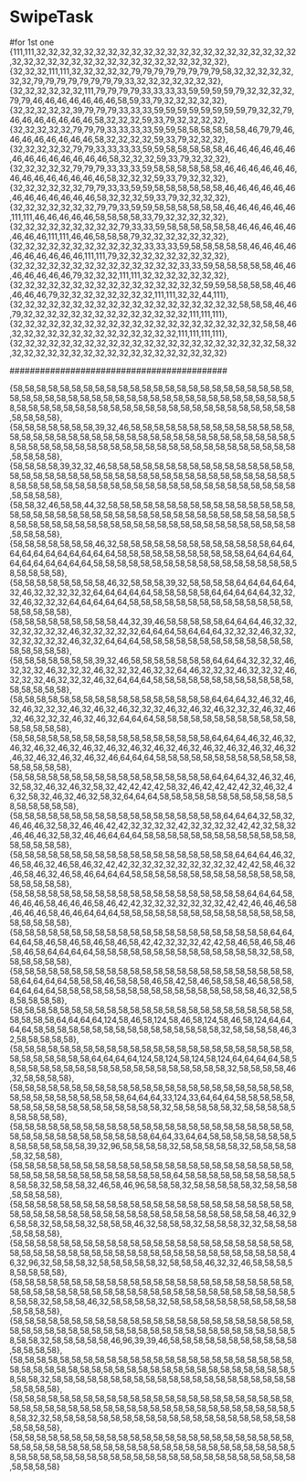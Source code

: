 # SwipeTask
#for 1st one
{111,111,32,32,32,32,32,32,32,32,32,32,32,32,32,32,32,32,32,32,32,32,32,32,32,32,32,32,32,32,32,32,32,32,32,32,32,32,32,32,32,32},
       {32,32,32,111,111,32,32,32,32,32,79,79,79,79,79,79,79,79,58,32,32,32,32,32,32,32,79,79,79,79,79,79,79,79,33,32,32,32,32,32,32,32},
       {32,32,32,32,32,32,111,79,79,79,79,33,33,33,33,59,59,59,59,79,32,32,32,32,79,79,46,46,46,46,46,46,46,58,59,33,79,32,32,32,32,32},
       {32,32,32,32,32,39,79,79,79,33,33,33,59,59,59,59,59,59,59,59,79,32,32,79,46,46,46,46,46,46,46,58,32,32,32,59,33,79,32,32,32,32},
       {32,32,32,32,32,79,79,79,33,33,33,33,59,59,58,58,58,58,58,58,46,79,79,46,46,46,46,46,46,46,46,58,32,32,32,32,59,33,79,32,32,32},
       {32,32,32,32,32,79,79,33,33,33,33,59,59,58,58,58,58,58,46,46,46,46,46,46,46,46,46,46,46,46,46,46,58,32,32,32,59,33,79,32,32,32},
       {32,32,32,32,32,79,79,79,33,33,33,59,58,58,58,58,58,58,46,46,46,46,46,46,46,46,46,46,46,46,46,46,58,32,32,32,59,33,79,32,32,32},
       {32,32,32,32,32,32,79,79,33,33,59,59,58,58,58,58,58,58,46,46,46,46,46,46,46,46,46,46,46,46,46,58,32,32,32,59,33,79,32,32,32,32},
       {32,32,32,32,32,32,32,79,79,33,59,59,58,58,58,58,58,58,46,46,46,46,46,46,111,111,46,46,46,46,46,58,58,58,58,33,79,32,32,32,32,32},
       {32,32,32,32,32,32,32,32,32,79,33,33,59,58,58,58,58,58,58,46,46,46,46,46,46,46,46,111,111,46,46,58,58,58,79,32,32,32,32,32,32,32},
       {32,32,32,32,32,32,32,32,32,32,32,33,33,33,59,58,58,58,58,58,46,46,46,46,46,46,46,46,46,46,111,111,79,32,32,32,32,32,32,32,32,32},
       {32,32,32,32,32,32,32,32,32,32,32,32,32,32,33,33,59,58,58,58,58,58,46,46,46,46,46,46,46,79,32,32,32,111,111,32,32,32,32,32,32,32},
       {32,32,32,32,32,32,32,32,32,32,32,32,32,32,32,32,59,59,58,58,58,58,46,46,46,46,46,79,32,32,32,32,32,32,32,32,111,111,32,32,44,111},
       {32,32,32,32,32,32,32,32,32,32,32,32,32,32,32,32,32,32,32,58,58,58,46,46,79,32,32,32,32,32,32,32,32,32,32,32,32,32,32,111,111,111},
       {32,32,32,32,32,32,32,32,32,32,32,32,32,32,32,32,32,32,32,32,32,58,58,46,32,32,32,32,32,32,32,32,32,32,32,32,32,32,111,111,111,111},
       {32,32,32,32,32,32,32,32,32,32,32,32,32,32,32,32,32,32,32,32,32,32,58,32,32,32,32,32,32,32,32,32,32,32,32,32,32,32,32,32,32,32}
       
###########################################

{58,58,58,58,58,58,58,58,58,58,58,58,58,58,58,58,58,58,58,58,58,58,58,58,58,58,58,58,58,58,58,58,58,58,58,58,58,58,58,58,58,58,58,58,58,58,58,58,58,58,58,58,58,58,58,58,58,58,58,58,58,58,58,58,58,58,58,58,58,58,58,58,58,58,58,58,58},
   {58,58,58,58,58,58,58,39,32,46,58,58,58,58,58,58,58,58,58,58,58,58,58,58,58,58,58,58,58,58,58,58,58,58,58,58,58,58,58,58,58,58,58,58,58,58,58,58,58,58,58,58,58,58,58,58,58,58,58,58,58,58,58,58,58,58,58,58,58,58,58,58,58,58,58,58,58},
   {58,58,58,58,39,32,32,46,58,58,58,58,58,58,58,58,58,58,58,58,58,58,58,58,58,58,58,58,58,58,58,58,58,58,58,58,58,58,58,58,58,58,58,58,58,58,58,58,58,58,58,58,58,58,58,58,58,58,58,58,58,58,58,58,58,58,58,58,58,58,58,58,58,58,58,58,58},
   {58,58,32,46,58,58,44,32,58,58,58,58,58,58,58,58,58,58,58,58,58,58,58,58,58,58,58,58,58,58,58,58,58,58,58,58,58,58,58,58,58,58,58,58,58,58,58,58,58,58,58,58,58,58,58,58,58,58,58,58,58,58,58,58,58,58,58,58,58,58,58,58,58,58,58,58,58},
   {58,58,58,58,58,58,58,46,32,58,58,58,58,58,58,58,58,58,58,58,58,58,64,64,64,64,64,64,64,64,64,64,64,58,58,58,58,58,58,58,58,58,58,58,64,64,64,64,64,64,64,64,64,64,64,58,58,58,58,58,58,58,58,58,58,58,58,58,58,58,58,58,58,58,58,58,58},
   {58,58,58,58,58,58,58,58,46,32,58,58,58,39,32,58,58,58,58,64,64,64,64,64,32,46,32,32,32,32,32,64,64,64,64,64,58,58,58,58,58,64,64,64,64,64,32,32,32,46,32,32,32,64,64,64,64,64,58,58,58,58,58,58,58,58,58,58,58,58,58,58,58,58,58,58,58},
   {58,58,58,58,58,58,58,58,58,44,32,39,46,58,58,58,58,58,64,64,64,46,32,32,32,32,32,32,32,46,32,32,32,32,32,64,64,64,58,64,64,64,32,32,32,46,32,32,32,32,32,32,32,46,32,32,64,64,64,58,58,58,58,58,58,58,58,58,58,58,58,58,58,58,58,58,58},
   {58,58,58,58,58,58,58,39,32,46,58,58,58,58,58,58,58,64,64,64,32,32,32,46,32,32,32,46,32,32,32,46,32,32,32,46,32,32,64,46,32,32,32,46,32,32,32,46,32,32,32,46,32,32,32,46,32,64,64,64,58,58,58,58,58,58,58,58,58,58,58,58,58,58,58,58,58},
   {58,58,58,58,58,58,58,58,58,58,58,58,58,58,58,58,58,64,64,64,32,46,32,46,32,46,32,32,32,46,32,46,32,46,32,32,32,46,32,46,32,46,32,32,32,46,32,46,32,46,32,32,32,46,32,46,32,64,64,64,58,58,58,58,58,58,58,58,58,58,58,58,58,58,58,58,58},
   {58,58,58,58,58,58,58,58,58,58,58,58,58,58,58,58,58,64,64,64,46,32,46,32,46,32,46,32,46,32,46,32,46,32,46,32,46,32,46,32,46,32,46,32,46,32,46,32,46,32,46,32,46,32,46,32,46,64,64,64,58,58,58,58,58,58,58,58,58,58,58,58,58,58,58,58,58},
   {58,58,58,58,58,58,58,58,58,58,58,58,58,58,58,58,58,64,64,64,32,46,32,46,32,58,32,46,32,46,32,58,32,42,42,42,42,58,32,46,42,42,42,42,32,46,32,46,32,58,32,46,32,46,32,58,32,64,64,64,58,58,58,58,58,58,58,58,58,58,58,58,58,58,58,58,58},
   {58,58,58,58,58,58,58,58,58,58,58,58,58,58,58,58,58,58,64,64,64,32,58,32,46,46,46,32,58,32,46,46,42,42,32,32,32,32,42,32,32,32,32,42,42,32,58,32,46,46,46,32,58,32,46,46,64,64,64,58,58,58,58,58,58,58,58,58,58,58,58,58,58,58,58,58,58},
   {58,58,58,58,58,58,58,58,58,58,58,58,58,58,58,58,58,58,58,64,64,64,46,32,46,58,46,32,46,58,46,32,42,42,32,32,32,32,32,32,32,32,32,42,42,58,46,32,46,58,46,32,46,58,46,64,64,64,58,58,58,58,58,58,58,58,58,58,58,58,58,58,58,58,58,58,58},
   {58,58,58,58,58,58,58,58,58,58,58,58,58,58,58,58,58,58,58,58,64,64,64,58,46,46,46,58,46,46,46,58,46,42,42,32,32,32,32,32,32,32,42,42,46,46,46,58,46,46,46,58,46,46,64,64,64,58,58,58,58,58,58,58,58,58,58,58,58,58,58,58,58,58,58,58,58},
   {58,58,58,58,58,58,58,58,58,58,58,58,58,58,58,58,58,58,58,58,58,58,64,64,64,64,58,46,58,46,58,46,58,46,58,42,42,32,32,32,42,42,58,46,58,46,58,46,58,46,58,64,64,64,64,58,58,58,58,58,58,58,58,58,58,58,58,58,58,32,58,58,58,58,58,58,58},
   {58,58,58,58,58,58,58,58,58,58,58,58,58,58,58,58,58,58,58,58,58,58,58,58,58,64,64,64,64,58,58,58,46,58,58,58,46,58,42,58,46,58,58,58,46,58,58,58,64,64,64,64,58,58,58,58,58,58,58,58,58,58,58,58,58,58,58,58,58,46,32,58,58,58,58,58,58},
   {58,58,58,58,58,58,58,58,58,58,58,58,58,58,58,58,58,58,58,58,58,58,58,58,58,58,58,58,64,64,64,64,124,58,46,58,124,58,46,58,124,58,46,58,124,64,64,64,64,58,58,58,58,58,58,58,58,58,58,58,58,58,58,58,58,32,58,58,58,58,46,32,58,58,58,58,58},
   {58,58,58,58,58,58,58,58,58,58,58,58,58,58,58,58,58,58,58,58,58,58,58,58,58,58,58,58,58,58,58,64,64,64,64,124,58,124,58,124,58,124,64,64,64,64,58,58,58,58,58,58,58,58,58,58,58,58,58,58,58,58,58,58,58,58,32,58,58,58,58,46,32,58,58,58,58},
   {58,58,58,58,58,58,58,58,58,58,58,58,58,58,58,58,58,58,58,58,58,58,58,58,58,58,58,58,58,58,58,58,58,58,64,64,64,33,124,33,64,64,64,58,58,58,58,58,58,58,58,58,58,58,58,58,58,58,58,58,58,32,58,58,58,58,58,32,58,58,58,58,58,58,58,58,58},
   {58,58,58,58,58,58,58,58,58,58,58,58,58,58,58,58,58,58,58,58,58,58,58,58,58,58,58,58,58,58,58,58,58,58,58,58,64,64,33,64,64,58,58,58,58,58,58,58,58,58,58,58,58,58,58,39,32,96,58,58,58,58,32,58,58,58,58,58,32,58,58,58,58,58,32,58,58},
   {58,58,58,58,58,58,58,58,58,58,58,58,58,58,58,58,58,58,58,58,58,58,58,58,58,58,58,58,58,58,58,58,58,58,58,58,58,58,64,58,58,58,58,58,58,58,58,58,58,58,58,32,58,58,58,32,46,58,46,96,58,58,58,32,58,58,58,58,58,32,58,58,58,58,58,58,58},
   {58,58,58,58,58,58,58,58,58,58,58,58,58,58,58,58,58,58,58,58,58,58,58,58,58,58,58,58,58,58,58,58,58,58,58,58,58,58,58,58,58,58,58,58,58,58,46,32,96,58,58,32,58,58,58,32,58,58,58,46,32,58,58,58,32,58,58,58,32,32,58,58,58,58,58,58,58},
   {58,58,58,58,58,58,58,58,58,58,58,58,58,58,58,58,58,58,58,58,58,58,58,58,58,58,58,58,58,58,58,58,58,58,58,58,58,58,58,58,58,58,58,58,58,58,58,58,46,32,96,32,58,58,58,32,58,58,58,58,58,32,58,58,58,46,32,32,46,58,58,58,58,58,58,58,58},
   {58,58,58,58,58,58,58,58,58,58,58,58,58,58,58,58,58,58,58,58,58,58,58,58,58,58,58,58,58,58,58,58,58,58,58,58,58,58,58,58,58,58,58,58,58,58,58,58,58,58,58,32,58,58,58,46,32,58,58,58,58,32,58,58,58,58,58,58,58,58,58,58,58,58,58,58,58},
   {58,58,58,58,58,58,58,58,58,58,58,58,58,58,58,58,58,58,58,58,58,58,58,58,58,58,58,58,58,58,58,58,58,58,58,58,58,58,58,58,58,58,58,58,58,58,58,58,58,58,58,32,58,58,58,58,58,46,96,39,39,46,58,58,58,58,58,58,58,58,58,58,58,58,58,58,58},
   {58,58,58,58,58,58,58,58,58,58,58,58,58,58,58,58,58,58,58,58,58,58,58,58,58,58,58,58,58,58,58,58,58,58,58,58,58,58,58,58,58,58,58,58,58,58,58,58,58,58,58,32,58,58,58,58,58,58,58,58,58,58,58,58,58,58,58,58,58,58,58,58,58,58,58,58,58},
   {58,58,58,58,58,58,58,58,58,58,58,58,58,58,58,58,58,58,58,58,58,58,58,58,58,58,58,58,58,58,58,58,58,58,58,58,58,58,58,58,58,58,58,58,58,58,58,58,58,58,32,32,58,58,58,58,58,58,58,58,58,58,58,58,58,58,58,58,58,58,58,58,58,58,58,58,58},
   {58,58,58,58,58,58,58,58,58,58,58,58,58,58,58,58,58,58,58,58,58,58,58,58,58,58,58,58,58,58,58,58,58,58,58,58,58,58,58,58,58,58,58,58,58,58,58,58,58,58,58,58,58,58,58,58,58,58,58,58,58,58,58,58,58,58,58,58,58,58,58,58,58,58,58,58,58}
